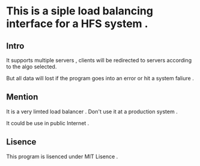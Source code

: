 # This is a siple load balancing interface for a HFS system .

## Intro
It supports multiple servers , clients will be redirected to servers according to the algo selected.

But all data will lost if the program goes into an error or hit a system faliure .

## Mention
It is a very limted load balancer . Don't use it at a production system .

It could be use in public Internet .

## Lisence
This program is lisenced under MIT Lisence .
